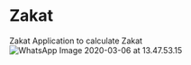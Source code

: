 # Zakat
Zakat Application to calculate Zakat
![WhatsApp Image 2020-03-06 at 13.47.53.15](https://user-images.githubusercontent.com/61077679/74584458-22f8a300-5005-11ea-8be0-f2d7b9ba940b.jpeg)
